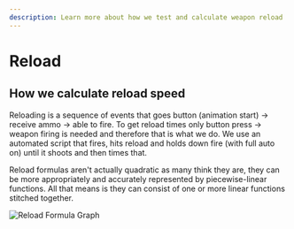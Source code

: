 ```yaml
---
description: Learn more about how we test and calculate weapon reload
---
```


# Reload

## How we calculate reload speed

Reloading is a sequence of events that goes button (animation start) -> receive ammo -> able to fire. To get reload times only button press -> weapon firing is needed and therefore that is what we do. We use an automated script that fires, hits reload and holds down fire (with full auto on) until it shoots and then times that.

Reload formulas aren't actually quadratic as many think they are, they can be more appropriately and accurately represented by piecewise-linear functions. All that means is they can consist of one or more linear functions stitched together.

![Reload Formula Graph](https://raw.githubusercontent.com/oh-yes-0-fps/hot-metal/main/docs/faq/assets/reload_graph.png)
